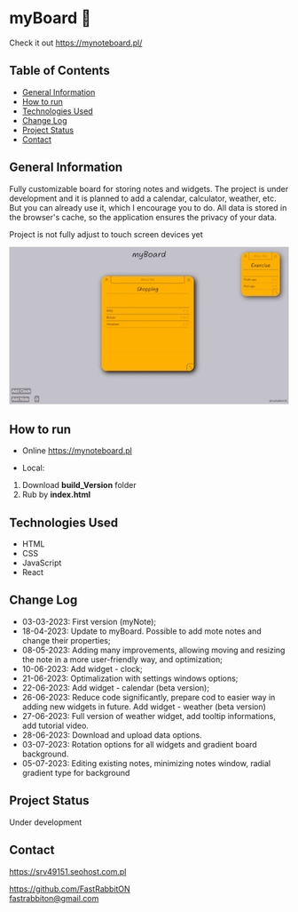 # myBoard 📔
Check it out https://mynoteboard.pl/

## Table of Contents

* [General Information](#general-information)
* [How to run](#how-to-run)
* [Technologies Used](#technologies-used)
* [Change Log](#change-log)
* [Project Status](#project-status)
* [Contact](#contact)

## General Information
 Fully customizable board for storing notes and widgets. The project is under development and it is planned to add a calendar, calculator, weather, etc. But you can already use it, which I encourage you to do. All data is stored in the browser's cache, so the application ensures the privacy of your data.

Project is not fully adjust to touch screen devices yet

![Alt text](https://github.com/FastRabbitON/FastRabbitON/blob/main/GifBoard.gif)

## How to run
- Online https://mynoteboard.pl
   
- Local:
1. Download **build_Version** folder
2. Rub by **index.html**


## Technologies Used
- HTML
- CSS
- JavaScript
- React


## Change Log
- 03-03-2023: First version (myNote);
- 18-04-2023: Update to myBoard. Possible to add mote notes and change their properties;
- 08-05-2023: Adding many improvements, allowing moving and resizing the note in a more user-friendly way, and optimization;
- 10-06-2023: Add widget - clock;
- 21-06-2023: Optimalization with settings windows options;
- 22-06-2023: Add widget - calendar (beta version);
- 26-06-2023: Reduce code significantly, prepare cod to easier way in adding new widgets in future.
  Add widget - weather (beta version)
- 27-06-2023: Full version of weather widget, add tooltip informations, add tutorial video.
- 28-06-2023: Download and upload data options.
- 03-07-2023: Rotation options for all widgets and gradient board background.
- 05-07-2023: Editing existing notes, minimizing notes window, radial gradient type for background

## Project Status
Under development

## Contact
https://srv49151.seohost.com.pl

https://github.com/FastRabbitON \
fastrabbiton@gmail.com


